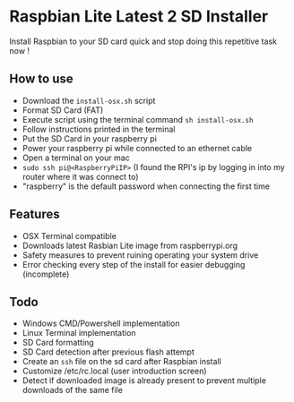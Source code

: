 # Raspbian Lite Latest 2 SD Installer

Install Raspbian to your SD card quick and stop doing this repetitive task now !

## How to use
- Download the `install-osx.sh` script
- Format SD Card (FAT)
- Execute script using the terminal command
`sh install-osx.sh`
- Follow instructions printed in the terminal
- Put the SD Card in your raspberry pi
- Power your raspberry pi while connected to an ethernet cable
- Open a terminal on your mac
- `sudo ssh pi@<RaspberryPiIP>`
(I found the RPI's ip by logging in into my router where it was connect to)
- "raspberry" is the default password when connecting the first time

## Features
- OSX Terminal compatible
- Downloads latest Rasbian Lite image from raspberrypi.org
- Safety measures to prevent ruining operating your system drive
- Error checking every step of the install for easier debugging (incomplete)

## Todo
- Windows CMD/Powershell implementation
- Linux Terminal implementation
- SD Card formatting
- SD Card detection after previous flash attempt
- Create an `ssh` file on the sd card after Raspbian install
- Customize /etc/rc.local (user introduction screen)
- Detect if downloaded image is already present to prevent multiple downloads of the same file
